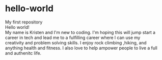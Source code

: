 # hello-world
My first repository
<br>
Hello world!
<br>
My name is Kristen and I'm new to coding. I'm hoping this will jump start a career in tech and lead me to a fulfilling career where I can use my creativity and problem solving skills. I enjoy rock climbing ,hiking, and anything health and fitness. I also love to help ampower people to live a full and authenitc life. 
